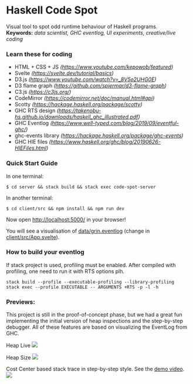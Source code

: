 # Haskell Code Spot

Visual tool to spot odd runtime behaviour of Haskell programs.  
**Keywords:** *data scientist, GHC eventlog, UI experiments, creative/live coding*

### Learn these for coding

- HTML + CSS + JS *(https://www.youtube.com/kepowob/featured)*
- Svelte *(https://svelte.dev/tutorial/basics)*
- D3.js *(https://www.youtube.com/watch?v=_8V5o2UHG0E)*
- D3 flame graph *(https://github.com/spiermar/d3-flame-graph)*
- C3.js *(https://c3js.org/)*
- CodeMirror *(https://codemirror.net/doc/manual.html#api)*
- Scotty *(https://hackage.haskell.org/package/scotty)*
- GHC RTS design *(https://takenobu-hs.github.io/downloads/haskell_ghc_illustrated.pdf)*
- GHC Eventlog *(https://www.well-typed.com/blog/2019/09/eventful-ghc/)*
- ghc-events library *(https://hackage.haskell.org/package/ghc-events)*
- GHC HIE files *(https://www.haskell.org/ghc/blog/20190626-HIEFiles.html)*

### Quick Start Guide

In one terminal:

    $ cd server && stack build && stack exec code-spot-server

In another terminal:

    $ cd client/src && npm install && npm run dev

Now open [http://localhost:5000/](http://localhost:5000/) in your browser!

You will see a visualisation of [data/grin.eventlog](data/grin.eventlog)
(change in [client/src/App.svelte](client/src/App.svelte)).

### How to build your eventlog

If stack project is used, profiling must be enabled.
After compiled with profiling, one need to run it with RTS options plh.

```
stack build --profile --executable-profiling --library-profiling
stack exec --profile EXECUTABLE -- ARGUMENTS +RTS -p -l -h
```

### Previews:

This project is still in the proof-of-concept phase, but we had a great fun implementing the
initial version of heap inspections and the step-by-step debugger. All of these features
are based on visualizing the EventLog from GHC.

Heap Live
![](https://github.com/grin-compiler/haskell-code-spot/blob/master/doc/images/heaplive.png)

Heap Size
![](https://github.com/grin-compiler/haskell-code-spot/blob/master/doc/images/heapsize.png)

Cost Center based stack trace in step-by-step style. See the [demo video](https://twitter.com/csaba_hruska/status/1287701943863980032).
![](https://github.com/grin-compiler/haskell-code-spot/blob/master/doc/images/haskell-code-spot-01.jpg)
